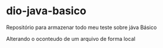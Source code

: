 # dio-java-basico
Repositório para armazenar todo meu teste sobre jáva Básico

Alterando o oconteudo de um arquivo de forma local
